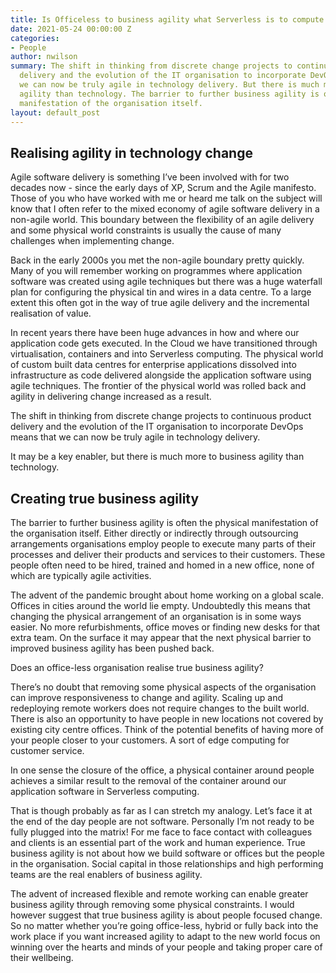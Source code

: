 ```yaml
---
title: Is Officeless to business agility what Serverless is to compute agility?
date: 2021-05-24 00:00:00 Z
categories:
- People
author: nwilson
summary: The shift in thinking from discrete change projects to continuous product
  delivery and the evolution of the IT organisation to incorporate DevOps means that
  we can now be truly agile in technology delivery. But there is much more to business
  agility than technology. The barrier to further business agility is often the physical
  manifestation of the organisation itself.
layout: default_post
---
```


## Realising agility in technology change

Agile software delivery is something I’ve been involved with for two decades now - since the early days of XP, Scrum and the Agile manifesto. Those of you who have worked with me or heard me talk on the subject will know that I often refer to the mixed economy of agile software delivery in a non-agile world. This boundary between the flexibility of an agile delivery and some physical world constraints is usually the cause of many challenges when implementing change.

Back in the early 2000s you met the non-agile boundary pretty quickly. Many of you will remember working on programmes where application software was created using agile techniques but there was a huge waterfall plan for configuring the physical tin and wires in a data centre. To a large extent this often got in the way of true agile delivery and the incremental realisation of value.

In recent years there have been huge advances in how and where our application code gets executed. In the Cloud we have transitioned through virtualisation, containers and into Serverless computing. The physical world of custom built data centres for enterprise applications dissolved into infrastructure as code delivered alongside the application software using agile techniques. The frontier of the physical world was rolled back and agility in delivering change increased as a result. 

The shift in thinking from discrete change projects to continuous product delivery and the evolution of the IT organisation to incorporate DevOps means that we can now be truly agile in technology delivery.

It may be a key enabler, but there is much more to business agility than technology.

## Creating true business agility

The barrier to further business agility is often the physical manifestation of the organisation itself. Either directly or indirectly through outsourcing arrangements organisations employ people to execute many parts of their processes and deliver their products and services to their customers. These people often need to be hired, trained and homed in a new office, none of which are typically agile activities.

The advent of the pandemic brought about home working on a global scale. Offices in cities around the world lie empty. Undoubtedly this means that changing the physical arrangement of an organisation is in some ways easier. No more refurbishments, office moves or finding new desks for that extra team. On the surface it may appear that the next physical barrier to improved business agility has been pushed back.

Does an office-less organisation realise true business agility?

There’s no doubt that removing some physical aspects of the organisation can improve responsiveness to change and agility. Scaling up and redeploying remote workers does not require changes to the built world. There is also an opportunity to have people in new locations not covered by existing city centre offices. Think of the potential benefits of having more of your people closer to your customers. A sort of edge computing for customer service.

In one sense the closure of the office, a physical container around people achieves a similar result to the removal of the container around our application software in Serverless computing. 

That is though probably as far as I can stretch my analogy. Let’s face it at the end of the day people are not software. Personally I’m not ready to be fully plugged into the matrix! For me face to face contact with colleagues and clients is an essential part of the work and human experience. True business agility is not about how we build software or offices but the people in the organisation. Social capital in those relationships and high performing teams are the real enablers of business agility. 

The advent of increased flexible and remote working can enable greater business agility through removing some physical constraints. I would however suggest that true business agility is about people focused change. So no matter whether you’re going office-less, hybrid or fully back into the work place if you want increased agility to adapt to the new world focus on winning over the hearts and minds of your people and taking proper care of their wellbeing.